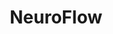 ---
blog: https://neuroflowsolution.com/blog
facebook: https://facebook.com/neuroflowlive/%27%3E%3Ci
instagram: https://instagram.com/neuroflowlive/
linkedin: https://linkedin.com/company/neuroflow/
logohandle: neuroflowsolution
sort: neuroflow
title: NeuroFlow
twitter: https://x.com/neuroflowlive
website: https://www.neuroflowsolution.com/
youtube: https://youtube.com/channel/UC4xix_4MpFGAMlyJvgAAIMQ
---